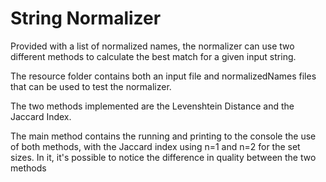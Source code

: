 # String Normalizer

Provided with a list of normalized names, 
the normalizer can use two different methods to
calculate the best match for a given input string.

The resource folder contains both an input file and normalizedNames files that can be used to test the normalizer.

The two methods implemented are the Levenshtein Distance and the Jaccard Index.

The main method contains the running and printing to the console
the use of both methods, with the Jaccard index using n=1 and n=2 for the set sizes.
In it, it's possible to notice the difference in quality between the two methods